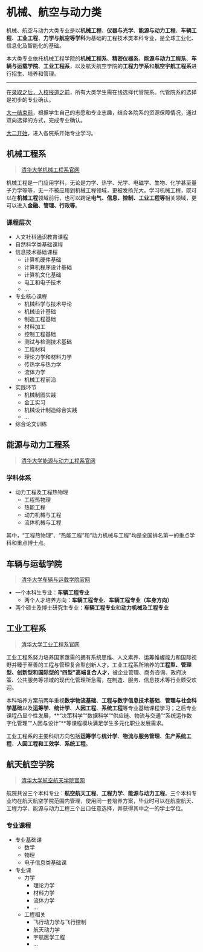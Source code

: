 # 机械、航空与动力类

机械、航空与动力大类专业是以**机械工程**、**仪器与光学**、**能源与动力工程**、**车辆工程**、**工业工程**、**力学与航空等学科**为基础的工程技术类本科专业，是全球工业化、信息化及智能化的基础。

本大类专业依托机械工程学院的**机械工程系**、**精密仪器系**、**能源与动力工程系**、**车辆与运载学院**、**工业工程系**，以及航天航空学院的**工程力学系**和**航空宇航工程系**进行招生、培养和管理。

---

在<u>录取之后，入校报道之前</u>，所有大类学生需在线选择代管院系。代管院系的选择是初步的专业确认。

<u>大一结束前</u>，根据学生自己的志愿和专业志趣，结合各院系的资源保障情况，通过双向选择的方式，完成专业确认。

<u>大二开始</u>，进入各院系开始专业学习。

## 机械工程系

> [清华大学机械工程系官网](https://me.tsinghua.edu.cn/)

机械工程是一门应用学科，无论是力学、热学、光学、电磁学、生物、化学甚至量子力学等等，无一不被应用到机械工程领域，更被发扬光大。学习机械工程，既可以在**机械工程**领域前行，也可以跨足**电气、信息、控制、工业工程等**相关领域，更可以进入**金融、管理、行政等**。

### 课程层次

- 人文社科通识教育课程
- 自然科学类基础课程
- 信息技术基础课程
    - 计算机硬件基础
    - 计算机程序设计基础
    - 计算机文化基础
    - 电工和电子技术
    - ...
- 专业核心课程
    - 机械科学与技术导论
    - 机械设计基础
    - 制造工程基础
    - 材料加工
    - 控制工程基础
    - 测试与检测技术基础
    - 工程材料
    - 理论力学和材料力学
    - 传热学与热力学
    - 流体力学
    - 机械工程前沿
- 实践环节
    - 机械制图实践
    - 金工实习
    - 机械设计制造综合实践
    - ...
- 综合论文训练

## 能源与动力工程系

> [清华大学能源与动力工程系官网](https://www.te.tsinghua.edu.cn/)

### 学科体系

- 动力工程及工程热物理
    - 工程热物理
    - 热能工程
    - 动力机械与工程
    - 流体机械与工程

其中，“工程热物理”、“热能工程”和“动力机械与工程”均是全国排名第一的重点学科和重点博士点。

## 车辆与运载学院

> [清华大学车辆与运载学院官网](http://www.svm.tsinghua.edu.cn/)

- 一个本科生专业：**车辆工程专业**  
    - 两个人才培养方向：**车辆工程专业**、**车辆工程专业（车身方向）**
- 两个硕士及博士研究生专业：**车辆工程专业**和**动力机械及工程专业**

## 工业工程系

> [清华大学工业工程系官网](https://www.ie.tsinghua.edu.cn/)

工业工程系努力培养国家亟需的拥有系统思维、人文素养、运筹帷幄能力和国际视野并臻于至善的工程与管理复合型创新人才。工业工程系所培养的**工程型、管理型、创新型和国际型的“四型”高端复合人才**，被企业管理、商务咨询、政府决策、公共服务等领域的现代化管理所急需，在制造、服务、信息技术等行业颇受欢迎。

本科培养方案前两年重视**数学物流基础**、**工程与数字信息技术基础**、**管理与社会科学基础**以及**运筹学**、**统计学**、**人因工程**、**系统工程**等专业基础课程学习；之后专业课程凸显个性发展，**“决策科学”“数据科学”“供应链、物流与交通”“系统运作数字化管理”“人因与设计”**等课程模块满足学生多元化职业发展需求。

工业工程系的主要科研方向包括**运筹学**与**统计学**、**物流与服务管理**、**生产系统工程**、**人因工程和工效学**、**系统工程**。

## 航天航空学院

> [清华大学航空航天学院官网](https://www.hy.tsinghua.edu.cn/)

航院共设三个本科专业：**航空航天工程**、**工程力学**、**能源与动力工程**。三个本科专业均在航天航空学院范围内管理，使用同一套培养方案，毕业时可以在航空航天、工程力学、能源与动力工程三个出口任意选择，并获得其中之一的学士学位。

### 专业课程

- 专业基础课
    - 数学
    - 物理
    - 电子信息类基础课
- 专业课
    - 力学
        - 理论力学
        - 材料力学
        - 流体力学
        - ...
    - 工程相关
        - 飞行动力学与飞行控制
        - 航天动力学
        - 宇航医学工程
        - ...
